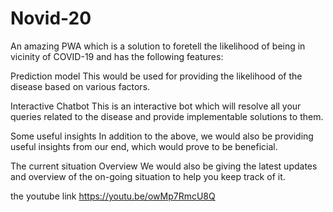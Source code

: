 # Novid-20
An amazing PWA which is a solution to foretell the likelihood of being in vicinity of COVID-19 and has the following features:

Prediction model
This would be used for providing the likelihood of the disease based on various factors.

Interactive Chatbot
This is an interactive bot which will resolve all your queries related to the disease and provide implementable solutions to them.

Some useful insights
In addition to the above, we would also be providing useful insights from our end, which would prove to be beneficial.

The current situation Overview
We would also be giving the latest updates and overview of the on-going situation to help you keep track of it.

the youtube link
https://youtu.be/owMp7RmcU8Q
